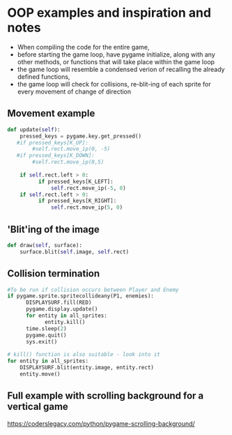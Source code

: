 # OOP examples and inspiration and notes
- When compiling the code for the entire game,  
- before starting the game loop, have pygame initialize, along with any other methods, or functions that will take place within the game loop
- the game loop will resemble a condensed verion of recalling the already defined functions, 
- the game loop will check for collisions, re-blit-ing of each sprite for every movement of change of direction
## Movement example
```python
def update(self):
    pressed_keys = pygame.key.get_pressed()
   #if pressed_keys[K_UP]:
        #self.rect.move_ip(0, -5)
   #if pressed_keys[K_DOWN]:
        #self.rect.move_ip(0,5)
     
    if self.rect.left > 0:
          if pressed_keys[K_LEFT]:
              self.rect.move_ip(-5, 0)
    if self.rect.left > 0:       
          if pressed_keys[K_RIGHT]:
              self.rect.move_ip(5, 0)
```
## 'Blit'ing of the image
```python
def draw(self, surface):
    surface.blit(self.image, self.rect)
```
## Collision termination
```python
#To be run if collision occurs between Player and Enemy
if pygame.sprite.spritecollideany(P1, enemies):
      DISPLAYSURF.fill(RED)
      pygame.display.update()
      for entity in all_sprites:
            entity.kill() 
      time.sleep(2)
      pygame.quit()
      sys.exit()
      
# kill() function is also suitable - look into it
for entity in all_sprites:
    DISPLAYSURF.blit(entity.image, entity.rect)
    entity.move()
```
## Full example with scrolling background for a vertical game
https://coderslegacy.com/python/pygame-scrolling-background/
